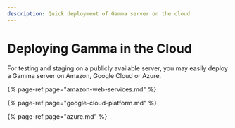 ```yaml
---
description: Quick deployment of Gamma server on the cloud
---
```


# Deploying Gamma in the Cloud

For testing and staging on a publicly available server, you may easily deploy a Gamma server on Amazon, Google Cloud or Azure.

{% page-ref page="amazon-web-services.md" %}

{% page-ref page="google-cloud-platform.md" %}

{% page-ref page="azure.md" %}



